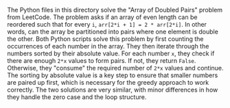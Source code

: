 The Python files in this directory solve the "Array of Doubled Pairs" problem from LeetCode. The problem asks if an array of even length can be reordered such that for every `i`, `arr[2*i + 1] = 2 * arr[2*i]`. In other words, can the array be partitioned into pairs where one element is double the other. Both Python scripts solve this problem by first counting the occurrences of each number in the array. They then iterate through the numbers sorted by their absolute value. For each number `x`, they check if there are enough `2*x` values to form pairs. If not, they return `False`. Otherwise, they "consume" the required number of `2*x` values and continue. The sorting by absolute value is a key step to ensure that smaller numbers are paired up first, which is necessary for the greedy approach to work correctly. The two solutions are very similar, with minor differences in how they handle the zero case and the loop structure.
